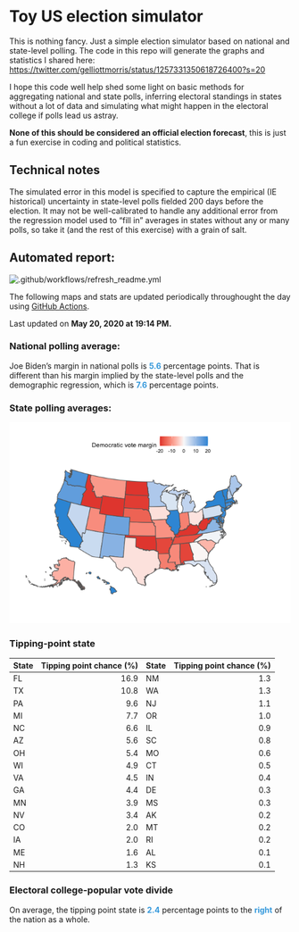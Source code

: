 Toy US election simulator
================

This is nothing fancy. Just a simple election simulator based on
national and state-level polling. The code in this repo will generate
the graphs and statistics I shared here:
<https://twitter.com/gelliottmorris/status/1257331350618726400?s=20>

I hope this code well help shed some light on basic methods for
aggregating national and state polls, inferring electoral standings in
states without a lot of data and simulating what might happen in the
electoral college if polls lead us astray.

**None of this should be considered an official election forecast**,
this is just a fun exercise in coding and political statistics.

## Technical notes

The simulated error in this model is specified to capture the empirical
(IE historical) uncertainty in state-level polls fielded 200 days before
the election. It may not be well-calibrated to handle any additional
error from the regression model used to “fill in” averages in states
without any or many polls, so take it (and the rest of this exercise)
with a grain of
salt.

## Automated report:

![.github/workflows/refresh\_readme.yml](https://github.com/elliottmorris/toy-us-election-simulator/workflows/.github/workflows/refresh_readme.yml/badge.svg)

The following maps and stats are updated periodically throughought the
day using [GitHub Actions](https://github.com/features/actions).

Last updated on **May 20, 2020 at 19:14 PM.**

### National polling average:

Joe Biden’s margin in national polls is
**<span style="color: #3498DB;">5.6</span>** percentage points. That is
different than his margin implied by the state-level polls and the
demographic regression, which is
**<span style="color: #3498DB;">7.6</span>** percentage points.

### State polling averages:

![](README_files/figure-gfm/unnamed-chunk-2-1.png)<!-- -->

### Tipping-point state

| State | Tipping point chance (%) | State | Tipping point chance (%) |
| :---- | -----------------------: | :---- | -----------------------: |
| FL    |                     16.9 | NM    |                      1.3 |
| TX    |                     10.8 | WA    |                      1.3 |
| PA    |                      9.6 | NJ    |                      1.1 |
| MI    |                      7.7 | OR    |                      1.0 |
| NC    |                      6.6 | IL    |                      0.9 |
| AZ    |                      5.6 | SC    |                      0.8 |
| OH    |                      5.4 | MO    |                      0.6 |
| WI    |                      4.9 | CT    |                      0.5 |
| VA    |                      4.5 | IN    |                      0.4 |
| GA    |                      4.4 | DE    |                      0.3 |
| MN    |                      3.9 | MS    |                      0.3 |
| NV    |                      3.4 | AK    |                      0.2 |
| CO    |                      2.0 | MT    |                      0.2 |
| IA    |                      2.0 | RI    |                      0.2 |
| ME    |                      1.6 | AL    |                      0.1 |
| NH    |                      1.3 | KS    |                      0.1 |

### Electoral college-popular vote divide

On average, the tipping point state is
**<span style="color: #3498DB;">2.4</span>** percentage points to the
**<span style="color: #3498DB;">right</span>** of the nation as a whole.
